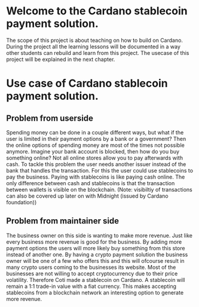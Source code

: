 # Welcome to the Cardano stablecoin payment solution.

The scope of this project is about teaching on how to build on Cardano. During the project all the learning lessons will be documented in a way other students can rebuild and learn from this project. The usecase of this project will be explained in the next chapter.

# Use case of Cardano stablecoin payment solution.

## Problem from userside
Spending money can be done in a couple different ways, but what if the user is limited in their payment options by a bank or a government? Then the online options of spending money are most of the times not possible anymore. Imagine your bank account is blocked, then how do you buy something online? Not all online stores allow you to pay afterwards with cash. To tackle this problem the user needs another issuer instead of the bank that handles the transaction. For this the user could use stablecoins to pay the business. Paying with stablecoins is like paying cash online. The only difference between cash and stablecoins is that the transaction between wallets is visible on the blockchain. (Note: visibiltiy of transactions can also be covered up later on with Midnight (issued by Cardano foundation))



## Problem from maintainer side
The business owner on this side is wanting to make more revenue. Just like every business more revenue is good for the business. By adding more payment options the users will more likely buy something from this store instead of another one. By having a crypto payment solution the business owner will be one of a few who offers this and this will ofcourse result in many crypto users coming to the businesses its website. Most of the businesses are not willing to accept cryptocurrency due to their price volatility. Therefore Coti made a stablecoin on Cardano. A stablecoin will remain a 1:1 trade-in value with a fiat currency. This makes accepting stablecoins from a blockchain network an interesting option to generate more revenue. 
